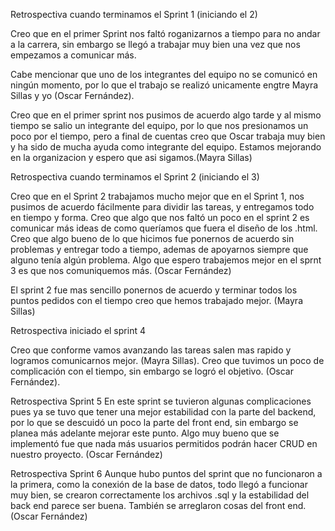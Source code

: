 Retrospectiva cuando terminamos el Sprint 1 (iniciando el 2)

Creo que en el primer Sprint nos faltó roganizarnos a tiempo para no andar a la carrera,
sin embargo se llegó a trabajar muy bien una vez que nos empezamos a comunicar más.

Cabe mencionar que uno de los integrantes del equipo no se comunicó en ningún momento, por lo que el trabajo se realizó unicamente engtre Mayra Sillas
y yo (Oscar Fernández).

Creo que en el primer sprint nos pusimos de acuerdo algo tarde y al mismo tiempo se salio un integrante del equipo, por lo que nos presionamos un poco por el tiempo, pero a final de cuentas creo que Oscar trabaja muy bien y ha sido de mucha ayuda como integrante del equipo. Estamos mejorando en la organizacion y espero que asi sigamos.(Mayra Sillas)



Retrospectiva cuando terminamos el Sprint 2 (iniciando el 3)

Creo que en el Sprint 2 trabajamos mucho mejor que en el Sprint 1, nos pusimos de acuerdo fácilmente para dividir las tareas, y entregamos todo en tiempo y forma.
Creo que algo que nos faltó un poco en el sprint 2 es comunicar más ideas de como queríamos que fuera el diseño de los .html. Creo que algo bueno de lo que hicimos fue ponernos de acuerdo sin problemas y entregar todo a tiempo, ademas de apoyarnos siempre que alguno tenía algún problema. 
Algo que espero trabajemos mejor en el sprnt 3 es que nos comuniquemos más. (Oscar Fernández)

El sprint 2 fue mas sencillo ponernos de acuerdo y terminar todos los puntos pedidos con el tiempo creo que hemos trabajado mejor. (Mayra Sillas)


Retrospectiva iniciado el sprint 4

Creo que conforme vamos avanzando las tareas salen mas rapido y logramos comunicarnos mejor. (Mayra Sillas).
Creo que tuvimos un poco de complicación con el tiempo, sin embargo se logró el objetivo. (Oscar Fernández).

Retrospectiva Sprint 5
En este sprint se tuvieron algunas complicaciones pues ya se tuvo que tener una mejor estabilidad con la parte del backend, 
por lo que se descuidó un poco la parte del front end, sin embargo se planea más adelante mejorar este punto.
Algo muy bueno que se implementó fue que nada más usuarios permitidos podrán hacer CRUD en nuestro proyecto. (Oscar Fernández)


Retrospectiva Sprint 6
Aunque hubo puntos del sprint que no funcionaron a la primera, como la conexión de la base de datos, todo llegó a funcionar muy bien, se crearon correctamente los archivos .sql y la estabilidad del back end parece ser buena. También se arreglaron cosas del front end. (Oscar Fernández) 


